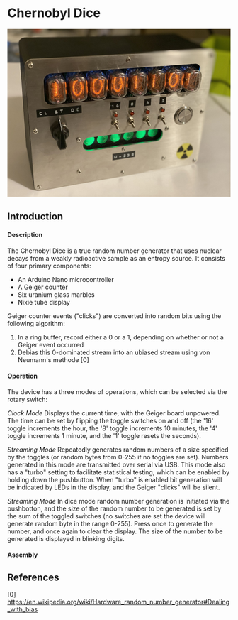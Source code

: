 # Chernobyl Dice

<p align="center"><img src="/images/chernobyl_dice.jpg"></p>

## Introduction

#### Description

The Chernobyl Dice is a true random number generator that uses nuclear decays from a weakly radioactive sample
as an entropy source. It consists of four primary components:

* An Arduino Nano microcontroller
* A Geiger counter
* Six uranium glass marbles
* Nixie tube display

Geiger counter events ("clicks") are converted into random bits using the following algorithm:

1. In a ring buffer, record either a 0 or a 1, depending on whether or not a Geiger event occurred
2. Debias this 0-dominated stream into an ubiased stream using von Neumann's methode [0]

#### Operation

The device has a three modes of operations, which can be selected via the rotary switch:

*Clock Mode*
Displays the current time, with the Geiger board unpowered. The time can be set by flipping the toggle switches on and off
(the '16' toggle increments the hour, the '8' toggle increments 10 minutes, the '4' toggle increments 1 minute, and the
'1' toggle resets the seconds).

*Streaming Mode*
Repeatedly generates random numbers of a size specified by the toggles (or random bytes from 0-255 if no toggles are set). Numbers
generated in this mode are transmitted over serial via USB. This mode also has a "turbo" setting to facilitate statistical testing,
which can be enabled by holding down the pushbutton. When "turbo" is enabled bit generation will be indicated by LEDs in the
display, and the Geiger "clicks" will be silent.

*Streaming Mode*
In dice mode random number generation is initiated via the pushbotton, and the size of the random number to be generated is set
by the sum of the toggled switches (no switches are set the device will generate random byte in the range 0-255). Press
once to generate the number, and once again to clear the display. The size of the number to be generated is displayed in
blinking digits.

#### Assembly

## References

[0] https://en.wikipedia.org/wiki/Hardware_random_number_generator#Dealing_with_bias
